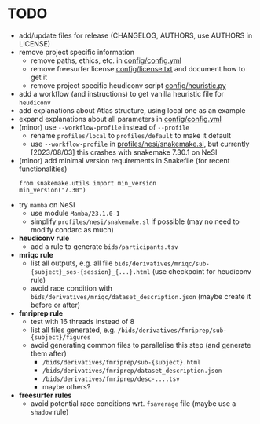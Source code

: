 # TODO

- add/update files for release (CHANGELOG, AUTHORS, use AUTHORS in LICENSE)
- remove project specific information
  - remove paths, ethics, etc. in [config/config.yml](config/config.yml)
  - remove freesurfer license [config/license.txt](config/license.txt) and document how to get it
  - remove project specific heudiconv script [config/heuristic.py](config/heuristic.py)
- add a workflow (and instructions) to get vanilla heuristic file for `heudiconv`
- add explanations about Atlas structure, using local one as an example
- expand explanations about all parameters in [config/config.yml](config/config.yml)
- (minor) use `--workflow-profile` instead of `--profile`
  - rename `profiles/local` to `profiles/default` to make it default
  - use `--workflow-profile` in [profiles/nesi/snakemake.sl](profiles/nesi/snakemake.sl),
    but currently [2023/08/03] this crashes with snakemake 7.30.1 on NeSI
- (minor) add minimal version requirements in Snakefile (for recent functionalities)
  ```
  from snakemake.utils import min_version
  min_version("7.30")
  ```
- try `mamba` on NeSI
  - use module `Mamba/23.1.0-1`
  - simplify `profiles/nesi/snakemake.sl` if possible (may no need to modify condarc as much)
- **heudiconv rule**
  - add a rule to generate `bids/participants.tsv`
- **mriqc rule**
  - list all outputs, e.g. all file `bids/derivatives/mriqc/sub-{subject}_ses-{session}_{...}.html` (use checkpoint for heudiconv rule)
  - avoid race condition with `bids/derivatives/mriqc/dataset_description.json` (maybe create it before or after)
- **fmriprep rule**
  - test with 16 threads instead of 8
  - list all files generated, e.g. `/bids/derivatives/fmriprep/sub-{subject}/figures`
  - avoid generating common files to parallelise this step (and generate them after)
    - `/bids/derivatives/fmriprep/sub-{subject}.html`
    - `/bids/derivatives/fmriprep/dataset_description.json`
    - `/bids/derivatives/fmriprep/desc-....tsv`
    - maybe others?
- **freesurfer rules**
  - avoid potential race conditions wrt. `fsaverage` file (maybe use a `shadow` rule)
